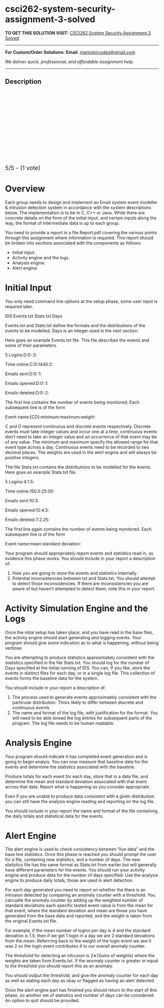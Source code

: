 # csci262-system-security-assignment-3-solved
**TO GET THIS SOLUTION VISIT:** [CSCI262 System Security Assignment 3 Solved](https://mantutor.com/product/csci262-system-security-assignment-3-solved/)


---

**For Custom/Order Solutions:** **Email:** mantutorcodes@gmail.com  

*We deliver quick, professional, and affordable assignment help.*

---

<h2>Description</h2>



<div class="kk-star-ratings kksr-auto kksr-align-center kksr-valign-top" data-payload="{&quot;align&quot;:&quot;center&quot;,&quot;id&quot;:&quot;11794&quot;,&quot;slug&quot;:&quot;default&quot;,&quot;valign&quot;:&quot;top&quot;,&quot;ignore&quot;:&quot;&quot;,&quot;reference&quot;:&quot;auto&quot;,&quot;class&quot;:&quot;&quot;,&quot;count&quot;:&quot;1&quot;,&quot;legendonly&quot;:&quot;&quot;,&quot;readonly&quot;:&quot;&quot;,&quot;score&quot;:&quot;5&quot;,&quot;starsonly&quot;:&quot;&quot;,&quot;best&quot;:&quot;5&quot;,&quot;gap&quot;:&quot;4&quot;,&quot;greet&quot;:&quot;Rate this product&quot;,&quot;legend&quot;:&quot;5\/5 - (1 vote)&quot;,&quot;size&quot;:&quot;24&quot;,&quot;title&quot;:&quot;CSCI262 System Security  Assignment 3 Solved&quot;,&quot;width&quot;:&quot;138&quot;,&quot;_legend&quot;:&quot;{score}\/{best} - ({count} {votes})&quot;,&quot;font_factor&quot;:&quot;1.25&quot;}">

<div class="kksr-stars">

<div class="kksr-stars-inactive">
            <div class="kksr-star" data-star="1" style="padding-right: 4px">


<div class="kksr-icon" style="width: 24px; height: 24px;"></div>
        </div>
            <div class="kksr-star" data-star="2" style="padding-right: 4px">


<div class="kksr-icon" style="width: 24px; height: 24px;"></div>
        </div>
            <div class="kksr-star" data-star="3" style="padding-right: 4px">


<div class="kksr-icon" style="width: 24px; height: 24px;"></div>
        </div>
            <div class="kksr-star" data-star="4" style="padding-right: 4px">


<div class="kksr-icon" style="width: 24px; height: 24px;"></div>
        </div>
            <div class="kksr-star" data-star="5" style="padding-right: 4px">


<div class="kksr-icon" style="width: 24px; height: 24px;"></div>
        </div>
    </div>

<div class="kksr-stars-active" style="width: 138px;">
            <div class="kksr-star" style="padding-right: 4px">


<div class="kksr-icon" style="width: 24px; height: 24px;"></div>
        </div>
            <div class="kksr-star" style="padding-right: 4px">


<div class="kksr-icon" style="width: 24px; height: 24px;"></div>
        </div>
            <div class="kksr-star" style="padding-right: 4px">


<div class="kksr-icon" style="width: 24px; height: 24px;"></div>
        </div>
            <div class="kksr-star" style="padding-right: 4px">


<div class="kksr-icon" style="width: 24px; height: 24px;"></div>
        </div>
            <div class="kksr-star" style="padding-right: 4px">


<div class="kksr-icon" style="width: 24px; height: 24px;"></div>
        </div>
    </div>
</div>


<div class="kksr-legend" style="font-size: 19.2px;">
            5/5 - (1 vote)    </div>
    </div>
<h1>Overview</h1>
Each group needs to design and implement an Email system event modeller &amp; intrusion detection system in accordance with the system descriptions below. The implementation is to be in C, C++ or Java. While there are concrete details on the form of the initial input, and certain inputs along the way, the format of intermediate data is up to each group.

You need to provide a report in a file Report.pdf covering the various points through this assignment where information is required. This report should be broken into sections associated with the components as follows:

<ul>
<li>Initial input.</li>
<li>Activity engine and the logs.</li>
<li>Analysis engine.</li>
<li>Alert engine.</li>
</ul>
<h1>Initial Input</h1>
You only need command line options at the setup phase, some user input is required later.

IDS Events.txt Stats.txt Days

Events<em>.</em>txt and Stats<em>.</em>txt define the formats and the distributions of the events to be modelled. Days is an integer used in the next section.

Here goes an example Events.txt file. This file describes the events and some of their parameters.

5 Logins:D:0::3:

Time online:C:0:1440:2:

Emails sent:D:0::1:

Emails opened:D:0::1:

Emails deteled:D:0::2:

The first line contains the number of events being monitored. Each subsequent line is of the form

Event name:[CD]:minimum:maximum:weight:

C and D represent continuous and discrete events respectively. Discrete events must take integer values and occur one at a time, continuous events don’t need to take an integer value and an occurrence of that event may be of any value. The minimum and maximum specify the allowed range for that event type across a day. Continuous events need to be recorded to two decimal places. The weights are used in the alert engine and will always be positive integers.

The file Stats.txt contains the distributions to be modelled for the events. Here goes an example Stats.txt file.

5 Logins:4:1.5:

Time online:150.5:25.00:

Emails sent:10:3:

Emails opened:12:4.5:

Emails deteled:7:2.25:

The first line again contains the number of events being monitored. Each subsequent line is of the form

Event name:mean:standard deviation:

Your program should appropriately report events and statistics read in, as evidence this phase works. You should include in your report a description of:

<ol>
<li>How you are going to store the events and statistics internally.</li>
<li>Potential inconsistencies between txt and Stats.txt. You should attempt to detect those inconsistencies. If there are inconsistencies you are aware of but haven’t attempted to detect them, note this in your report.</li>
</ol>
<h1>Activity Simulation Engine and the Logs</h1>
Once the intial setup has taken place, and you have read in the base files, the activity engine should start generating and logging events. Your program should give some indication as to what is happening, without being verbose.

You are attempting to produce statistics approximately consistent with the statistics specified in the file Stats.txt. You should log for the number of Days specified at the initial running of IDS. You can, if you like, store the events in distinct files for each day, or in a single log file. This collection of events forms the baseline data for the system.

You should include in your report a description of:

<ol>
<li>The process used to generate events approximately consistent with the particular distribution. Thisis likely to differ between discrete and continuous events.</li>
<li>The name and format of the log file, with justification for the format. You will need to be able toread the log entries for subsequent parts of the program. The log file needs to be human readable.</li>
</ol>
<h1>Analysis Engine</h1>
Your program should indicate it has completed event generation and is going to begin analyis. You can now measure that baseline data for the events and determine the statistics associated with the baseline.

Produce totals for each event for each day, store that in a data file, and determine the mean and standard deviation associated with that event across that data. Report what is happening as you consider appropriate.

Even if you are unable to produce data consistent with a given distribution you can still have the analysis engine reading and reporting on the log file.

You should include in your report the name and format of the file containing the daily totals and statistical data for the events.

<h1>Alert Engine</h1>
The alert engine is used to check consistency between “live data” and the base line statistics. Once this phase is reached you should prompt the user for a file, containing new statistics, and a number of days. The new statistics file has the same format as Stats.txt from earlier but will generally have different parameters for the events. You should run your activity engine and produce data for the number of days specified. Use the analysis engine to produce daily totals, those are used in alert detection.

For each day generated you need to report on whether the there is an intrusion detected by comparing an anomaly counter with a threshold. You calcualte the anomaly counter by adding up the weighted number of standard deviations each specific tested event value is from the mean for that event, where the standard deviation and mean are those you have generated from the base data and reported, and the weight is taken from the original Events.txt file.

For example, if the mean number of logins per day is 4 and the standard deviation is 1.5; then if we get 1 login in a day we are 2 standard deviations from the mean. Referrring back to the weight of the login event we see it was 2 so the login event contributes 4 to our overall anomaly counter.

The threshold for detecting an intrusion is 2∗(Sums of weights) where the weights are taken from Events.txt. If the anomaly counter is greater or equal to the threshold you should report this as an anomaly.

You should output the threshold, and give the anomaly counter for each day as well as stating each day as okay or flagged as having an alert detected.

Once the alert engine part has finished you should return to the start of this phase, so another set of statistics and number of days can be considered. An option to quit should be provided.
